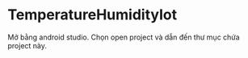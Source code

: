 # TemperatureHumidityIot
Mở bằng android studio. Chọn open project và dẫn đến thư mục chứa project này.
